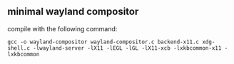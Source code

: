 minimal wayland compositor
--------------------------

compile with the following command:

    gcc -o wayland-compositor wayland-compositor.c backend-x11.c xdg-shell.c -lwayland-server -lX11 -lEGL -lGL -lX11-xcb -lxkbcommon-x11 -lxkbcommon
